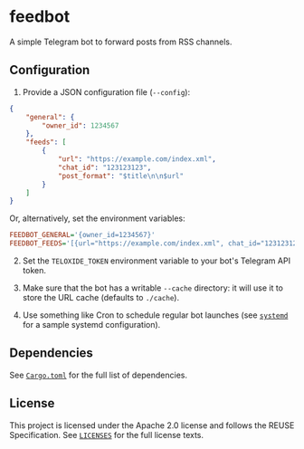 <!--
SPDX-FileCopyrightText: 2025 Ilya Bizyaev <me@ilyabiz.com>
SPDX-License-Identifier: Apache-2.0
-->

# feedbot

A simple Telegram bot to forward posts from RSS channels.

## Configuration

1) Provide a JSON configuration file (`--config`):

```json
{
    "general": {
        "owner_id": 1234567
    },
    "feeds": [
        {
            "url": "https://example.com/index.xml",
            "chat_id": "123123123",
            "post_format": "$title\n\n$url"
        }
    ]
}
```

Or, alternatively, set the environment variables:

```ini
FEEDBOT_GENERAL='{owner_id=1234567}'
FEEDBOT_FEEDS='[{url="https://example.com/index.xml", chat_id="123123123"}]'
```

2) Set the `TELOXIDE_TOKEN` environment variable to your bot's Telegram API token.

3) Make sure that the bot has a writable `--cache` directory: it will use it to store the URL cache (defaults to `./cache`).

4) Use something like Cron to schedule regular bot launches (see [`systemd`](systemd) for a sample
systemd configuration).

## Dependencies

See [`Cargo.toml`](./Cargo.toml) for the full list of dependencies.

## License

This project is licensed under the Apache 2.0 license and follows the REUSE Specification. See
[`LICENSES`](./LICENSES) for the full license texts.
